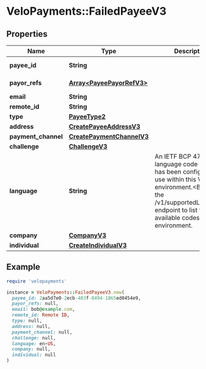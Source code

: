 # VeloPayments::FailedPayeeV3

## Properties

| Name | Type | Description | Notes |
| ---- | ---- | ----------- | ----- |
| **payee_id** | **String** |  | [optional][readonly] |
| **payor_refs** | [**Array&lt;PayeePayorRefV3&gt;**](PayeePayorRefV3.md) |  | [optional][readonly] |
| **email** | **String** |  | [optional] |
| **remote_id** | **String** |  | [optional] |
| **type** | [**PayeeType2**](PayeeType2.md) |  | [optional] |
| **address** | [**CreatePayeeAddressV3**](CreatePayeeAddressV3.md) |  | [optional] |
| **payment_channel** | [**CreatePaymentChannelV3**](CreatePaymentChannelV3.md) |  | [optional] |
| **challenge** | [**ChallengeV3**](ChallengeV3.md) |  | [optional] |
| **language** | **String** | An IETF BCP 47 language code which has been configured for use within this Velo environment.&lt;BR&gt; See the /v1/supportedLanguages endpoint to list the available codes for an environment.  | [optional] |
| **company** | [**CompanyV3**](CompanyV3.md) |  | [optional] |
| **individual** | [**CreateIndividualV3**](CreateIndividualV3.md) |  | [optional] |

## Example

```ruby
require 'velopayments'

instance = VeloPayments::FailedPayeeV3.new(
  payee_id: 2aa5d7e0-2ecb-403f-8494-1865ed0454e9,
  payor_refs: null,
  email: bob@example.com,
  remote_id: Remote ID,
  type: null,
  address: null,
  payment_channel: null,
  challenge: null,
  language: en-US,
  company: null,
  individual: null
)
```

